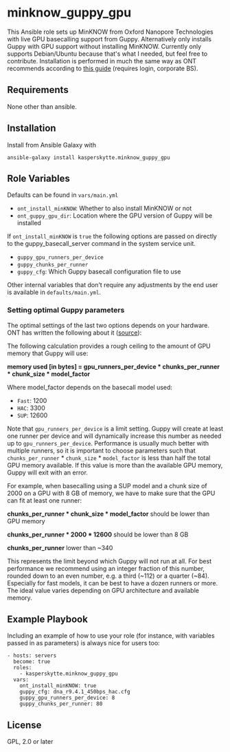 minknow_guppy_gpu
=========

This Ansible role sets up MinKNOW from Oxford Nanopore Technologies with live GPU basecalling support from Guppy. Alternatively only installs Guppy with GPU support without installing MinKNOW. Currently only supports Debian/Ubuntu because that's what I needed, but feel free to contribute. Installation is performed in much the same way as ONT recommends according to [this guide](https://community.nanoporetech.com/docs/prepare/library_prep_protocols/Guppy-protocol/v/gpb_2003_v1_revae_14dec2018/installing-gpu-version-of-guppy-with-minknow-for-minion) (requires login, corporate BS).

Requirements
------------

None other than ansible.

Installation
----------------
Install from Ansible Galaxy with
```
ansible-galaxy install kasperskytte.minknow_guppy_gpu
```
Role Variables
--------------

Defaults can be found in `vars/main.yml`

- `ont_install_minKNOW`: Whether to also install MinKNOW or not
- `ont_guppy_gpu_dir`: Location where the GPU version of Guppy will be installed

If `ont_install_minKNOW` is `true` the following options are passed on directly to the guppy_basecall_server command in the system service unit.
- `guppy_gpu_runners_per_device`
- `guppy_chunks_per_runner`
- `guppy_cfg`: Which Guppy basecall configuration file to use

Other internal variables that don't require any adjustments by the end user is available in `defaults/main.yml`.

### **Setting optimal Guppy parameters**
The optimal settings of the last two options depends on your hardware. ONT has written the following about it ([source](https://community.nanoporetech.com/docs/prepare/library_prep_protocols/Guppy-protocol/v/gpb_2003_v1_revae_14dec2018/linux-guppy)):


The following calculation provides a rough ceiling to the amount of GPU memory that Guppy will use:

**memory used [in bytes] = gpu_runners_per_device * chunks_per_runner * chunk_size * model_factor**

Where model_factor depends on the basecall model used:

- `Fast`: 1200
- `HAC`: 3300
- `SUP`: 12600

Note that `gpu_runners_per_device` is a limit setting. Guppy will create at least one runner per device and will dynamically increase this number as needed up to `gpu_runners_per_device`. Performance is usually much better with multiple runners, so it is important to choose parameters such that `chunks_per_runner` * `chunk_size` * `model_factor` is less than half the total GPU memory available. If this value is more than the available GPU memory, Guppy will exit with an error.

For example, when basecalling using a SUP model and a chunk size of 2000 on a GPU with 8 GB of memory, we have to make sure that the GPU can fit at least one runner:


**chunks_per_runner * chunk_size * model_factor** should be lower than GPU memory

**chunks_per_runner * 2000 * 12600** should be lower than 8 GB

**chunks_per_runner** lower than ~340

This represents the limit beyond which Guppy will not run at all. For best performance we recommend using an integer fraction of this number, rounded down to an even number, e.g. a third (~112) or a quarter (~84). Especially for fast models, it can be best to have a dozen runners or more. The ideal value varies depending on GPU architecture and available memory.

Example Playbook
----------------

Including an example of how to use your role (for instance, with variables passed in as parameters) is always nice for users too:
```
- hosts: servers
  become: true
  roles:
    - kasperskytte.minknow_guppy_gpu
  vars:
    ont_install_minKNOW: true
    guppy_cfg: dna_r9.4.1_450bps_hac.cfg
    guppy_gpu_runners_per_device: 8
    guppy_chunks_per_runner: 80
```
License
-------

GPL, 2.0 or later
